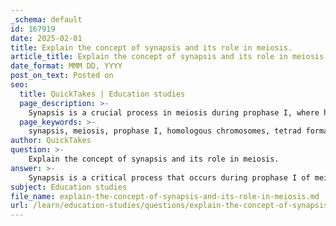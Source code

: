 ```yaml
---
_schema: default
id: 167919
date: 2025-02-01
title: Explain the concept of synapsis and its role in meiosis.
article_title: Explain the concept of synapsis and its role in meiosis.
date_format: MMM DD, YYYY
post_on_text: Posted on
seo:
  title: QuickTakes | Education studies
  page_description: >-
    Synapsis is a crucial process in meiosis during prophase I, where homologous chromosomes pair closely to form tetrads, facilitating crossing over and ensuring accurate chromosome segregation, ultimately enhancing genetic diversity.
  page_keywords: >-
    synapsis, meiosis, prophase I, homologous chromosomes, tetrad formation, crossing over, genetic diversity, allele combinations, chromosome segregation, genetic variation
author: QuickTakes
question: >-
    Explain the concept of synapsis and its role in meiosis.
answer: >-
    Synapsis is a critical process that occurs during prophase I of meiosis, where homologous chromosomes come together and align closely along their lengths. This pairing is essential for several reasons:\n\n1. **Formation of Tetrads**: During synapsis, each pair of homologous chromosomes (one from each parent) aligns to form a structure known as a tetrad, which consists of four chromatids (two from each homolog). This close association allows for the proper segregation of chromosomes during meiosis.\n\n2. **Crossing Over**: One of the most significant outcomes of synapsis is the opportunity for crossing over, or recombination, to occur. During this process, non-sister chromatids of homologous chromosomes exchange segments of genetic material. This exchange leads to new combinations of alleles, which increases genetic diversity among the gametes produced. For example, if one homologous chromosome carries alleles A and B, and the other carries alleles a and b, crossing over can result in gametes with combinations such as Ab, aB, AB, and ab.\n\n3. **Facilitating Genetic Variation**: By allowing for crossing over and the formation of new allele combinations, synapsis plays a crucial role in generating genetic variation within a population. This variation is essential for evolution and adaptation, as it provides a broader range of traits that can be subject to natural selection.\n\n4. **Ensuring Accurate Chromosome Segregation**: The pairing of homologous chromosomes during synapsis is also vital for ensuring that each gamete receives the correct number of chromosomes. Proper alignment and pairing help to prevent errors during the subsequent stages of meiosis, particularly during anaphase I, when homologous chromosomes are pulled apart.\n\nIn summary, synapsis is a fundamental process in meiosis that not only facilitates the exchange of genetic material through crossing over but also ensures the accurate segregation of chromosomes, contributing to genetic diversity and the overall success of sexual reproduction.
subject: Education studies
file_name: explain-the-concept-of-synapsis-and-its-role-in-meiosis.md
url: /learn/education-studies/questions/explain-the-concept-of-synapsis-and-its-role-in-meiosis
---
```


&nbsp;
